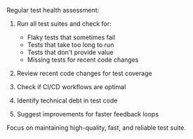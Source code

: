 Regular test health assessment:

1. Run all test suites and check for:
   - Flaky tests that sometimes fail
   - Tests that take too long to run
   - Tests that don't provide value
   - Missing tests for recent code changes

2. Review recent code changes for test coverage
3. Check if CI/CD workflows are optimal
4. Identify technical debt in test code
5. Suggest improvements for faster feedback loops

Focus on maintaining high-quality, fast, and reliable test suite.
